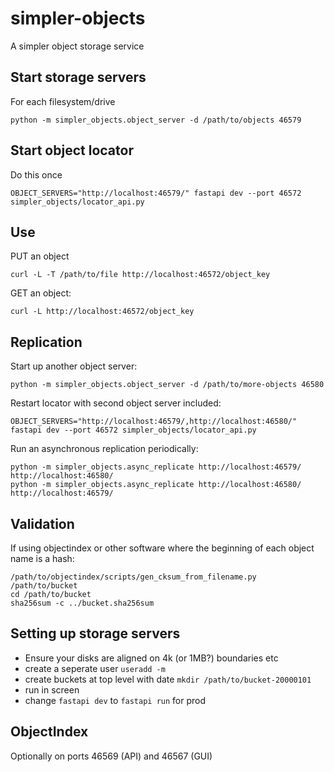# simpler-objects
A simpler object storage service

## Start storage servers

For each filesystem/drive

```
python -m simpler_objects.object_server -d /path/to/objects 46579
```

## Start object locator

Do this once

```
OBJECT_SERVERS="http://localhost:46579/" fastapi dev --port 46572 simpler_objects/locator_api.py
```

## Use

PUT an object

```
curl -L -T /path/to/file http://localhost:46572/object_key
```

GET an object:
```
curl -L http://localhost:46572/object_key
```

## Replication

Start up another object server:

```
python -m simpler_objects.object_server -d /path/to/more-objects 46580
```

Restart locator with second object server included:

```
OBJECT_SERVERS="http://localhost:46579/,http://localhost:46580/" fastapi dev --port 46572 simpler_objects/locator_api.py
```

Run an asynchronous replication periodically:
```
python -m simpler_objects.async_replicate http://localhost:46579/ http://localhost:46580/
python -m simpler_objects.async_replicate http://localhost:46580/ http://localhost:46579/
```

## Validation

If using objectindex or other software where the beginning of each object name is a hash:

```
/path/to/objectindex/scripts/gen_cksum_from_filename.py /path/to/bucket
cd /path/to/bucket
sha256sum -c ../bucket.sha256sum
```

## Setting up storage servers

- Ensure your disks are aligned on 4k (or 1MB?) boundaries etc
- create a seperate user `useradd -m`
- create buckets at top level with date `mkdir /path/to/bucket-20000101`
- run in screen
- change `fastapi dev` to `fastapi run` for prod

## ObjectIndex

Optionally on ports 46569 (API) and 46567 (GUI)
